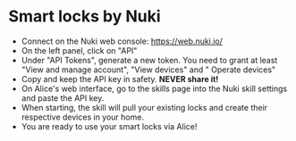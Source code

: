 # Smart locks by Nuki

- Connect on the Nuki web console: https://web.nuki.io/
- On the left panel, click on "API"
- Under "API Tokens", generate a new token. You need to grant at least "View and manage account", "View devices" and "
  Operate devices"
- Copy and keep the API key in safety. **NEVER share it!**
- On Alice's web interface, go to the skills page into the Nuki skill settings and paste the API key.
- When starting, the skill will pull your existing locks and create their respective devices in your home.
- You are ready to use your smart locks via Alice!
